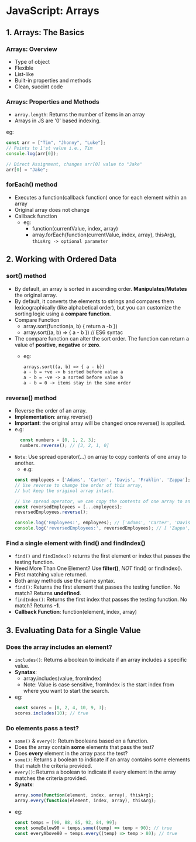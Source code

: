 # JavaScript: Arrays

## 1. Arrays: The Basics
### Arrays: Overview

- Type of object
- Flexible
- List-like
- Built-in properties and methods
- Clean, succint code

### Arrays: Properties and Methods

- `array.length`: Returns the number of items in an array
- Arrays in JS are '0' based indexing.

eg:

```javascript
const arr = ["Tim", "Jhonny", "Luke"];
// Points to 1'st value i.e., Tim
console.log(arr[0]);

// Direct Assignment, changes arr[0] value to "Jake"
arr[0] = "Jake"; 
```

### forEach() method

- Executes a function(callback function) once for each element within an array
- Original array does not change
- Callback function
  - eg:
    - function(currentValue, index, array)
    - array.forEach(function(currentValue, index, array), thisArg), `thisArg -> optional parameter`

## 2. Working with Ordered Data
### sort() method

- By default, an array is sorted in ascending order. **Manipulates/Mutates** the original array.
- By default, it converts the elements to strings and compares them lexicographically (like alphabetical order), but you can customize the sorting logic using a **compare function**.
- Compare Function
  - array.sort(function(a, b) { return a -b })
  - array.sort((a, b) => { a - b }) // ES6 syntac
- The compare function can alter the sort order. The function can return a value of **positive**, **negative** or **zero**.
  - eg:

    ```md
    arrays.sort((a, b) => { a - b})
    a - b = +ve -> b sorted before value a
    a - b = -ve -> a sorted before value b
    a - b = 0 -> items stay in the same order
    ```

### reverse() method

- Reverse the order of an array.
- **Implementation**: array.reverse()
- **Important**: the original array will be changed once reverse() is applied.
- e.g:
  ```javascript
    const numbers = [0, 1, 2, 3];
    numbers.reverse(); // [3, 2, 1, 0]
  ```
- `Note`: Use spread operator(...) on array to copy contents of one array to another.
  - e.g:
  ```javascript
  const employees = ['Adams', 'Carter', 'Davis', 'Fraklin', 'Zappa'];
  // Use reverse to change the order of this array,
  // but keep the original array intact.

  // Use spread operator, we can copy the contents of one array to another.
  const reversedEmployees = [...employees];
  reversedEmployees.reverse();

  console.log('Employees:', employees); // ['Adams', 'Carter', 'Davis', 'Fraklin', 'Zappa']
  console.log('reversedEmployees:', reversedEmployees); // [ 'Zappa', 'Fraklin', 'Davis', 'Carter', 'Adams' ]
  ```

### Find a single element with find() and findIndex()

- `find()` and `findIndex()` returns the first element or index that passes the testing function.
- Need More Than One Element? Use **filter()**, *NOT* find() or findIndex().
- First matching value returned.
- Both array methods use the same syntax.
- `find()`: Returns the first element that passes the testing function. No match? Returns **undefined**.
- `findIndex()`: Returns the first index that passes the testing function. No match? Returns **-1**.
- **Callback Function**: function(element, index, array)

## 3. Evaluating Data for a Single Value

### Does the array includes an element?

- `includes()`: Returns a boolean to indicate if an array includes a specific value.
- **Synatax**: 
  - array.includes(value, fromIndex)
  - Note: Value is case sensitive, fromIndex is the start index from where you want to start the search.
- eg:
  ```javascript
  const scores = [8, 2, 4, 10, 9, 3];
  scores.includes(10); // true
  ```

### Do elements pass a test?

- `some()` & `every()`: Return booleans based on a function.
- Does the array contain **some** elements that pass the test?
- Does **every** element in the array pass the test?
- `some()`: Returns a boolean to indicate if an array contains some elements that match the criteria provided.
- `every()`: Returns a boolean to indicate if every element in the array matches the criteria provided.
- **Synatx**:
  ```javascript
  array.some(function(element, index, array), thisArg);
  array.every(function(element, index, array), thisArg);
  ```
- eg:
  ```javascript
  const temps = [90, 88, 85, 92, 84, 99];
  const someBelow90 = temps.some((temp) => temp < 90); // true
  const everyAbove80 = temps.every((temp) => temp > 80); // true
  ```